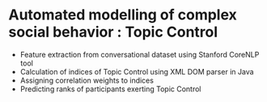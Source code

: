 # Automated modelling of complex social behavior : Topic Control

- Feature extraction from conversational dataset using Stanford CoreNLP tool
- Calculation of indices of Topic Control using XML DOM parser in Java
- Assigning correlation weights to indices
- Predicting ranks of participants exerting Topic Control
